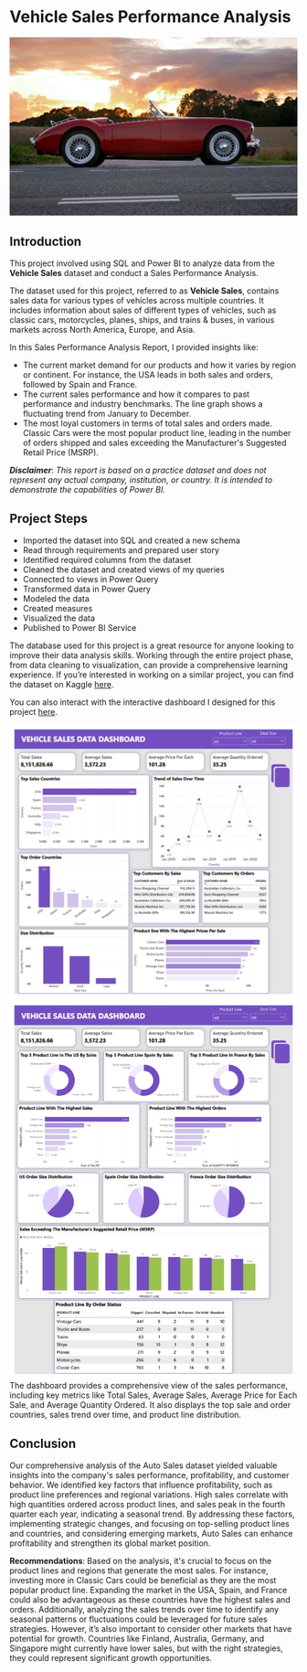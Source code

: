 # Vehicle Sales Performance Analysis

![](vehicle.jpg)

## Introduction
This project involved using SQL and Power BI to analyze data from the **Vehicle Sales** dataset and conduct a Sales Performance Analysis.

The dataset used for this project, referred to as **Vehicle Sales**, contains sales data for various types of vehicles across multiple countries. It includes information about sales of different types of vehicles, such as classic cars, motorcycles, planes, ships, and trains & buses, in various markets across North America, Europe, and Asia.

In this Sales Performance Analysis Report, I provided insights like:
- The current market demand for our products and how it varies by region or continent. For instance, the USA leads in both sales and orders, followed by Spain and France.
- The current sales performance and how it compares to past performance and industry benchmarks. The line graph shows a fluctuating trend from January to December.
- The most loyal customers in terms of total sales and orders made. Classic Cars were the most popular product line, leading in the number of orders shipped and sales exceeding the Manufacturer's Suggested Retail Price (MSRP).

**_Disclaimer_**: _This report is based on a practice dataset and does not represent any actual company, institution, or country. It is intended to demonstrate the capabilities of Power BI._

## Project Steps
- Imported the dataset into SQL and created a new schema
- Read through requirements and prepared user story
- Identified required columns from the dataset
- Cleaned the dataset and created views of my queries
- Connected to views in Power Query
- Transformed data in Power Query
- Modeled the data
- Created measures
- Visualized the data
- Published to Power BI Service

The database used for this project is a great resource for anyone looking to improve their data analysis skills. Working through the entire project phase, from data cleaning to visualization, can provide a comprehensive learning experience. If you’re interested in working on a similar project, you can find the dataset on Kaggle [here](https://www.kaggle.com/datasets/ddosad/auto-sales-data).

You can also interact with the interactive dashboard I designed for this project [here](https://app.powerbi.com/view?r=eyJrIjoiNjQ0YmQzNGItYzUyZi00ODNmLWJiMjYtZmM5NjA0ZjA4NDA3IiwidCI6IjUxN2QzNTAyLTI5MDEtNGRlMi1hODdiLTk1YzUwN2E5YTA4OCJ9).

![](report1.jpg)
![](report2.jpg)
The dashboard provides a comprehensive view of the sales performance, including key metrics like Total Sales, Average Sales, Average Price for Each Sale, and Average Quantity Ordered. It also displays the top sale and order countries, sales trend over time, and product line distribution.

## Conclusion

Our comprehensive analysis of the Auto Sales dataset yielded valuable insights into the company's sales performance, profitability, and customer behavior. We identified key factors that influence profitability, such as product line preferences and regional variations. High sales correlate with high quantities ordered across product lines, and sales peak in the fourth quarter each year, indicating a seasonal trend. By addressing these factors, implementing strategic changes, and focusing on top-selling product lines and countries, and considering emerging markets, Auto Sales can enhance profitability and strengthen its global market position.

**Recommendations**:
Based on the analysis, it's crucial to focus on the product lines and regions that generate the most sales. For instance, investing more in Classic Cars could be beneficial as they are the most popular product line. Expanding the market in the USA, Spain, and France could also be advantageous as these countries have the highest sales and orders. Additionally, analyzing the sales trends over time to identify any seasonal patterns or fluctuations could be leveraged for future sales strategies. However, it’s also important to consider other markets that have potential for growth. Countries like Finland, Australia, Germany, and Singapore might currently have lower sales, but with the right strategies, they could represent significant growth opportunities.
